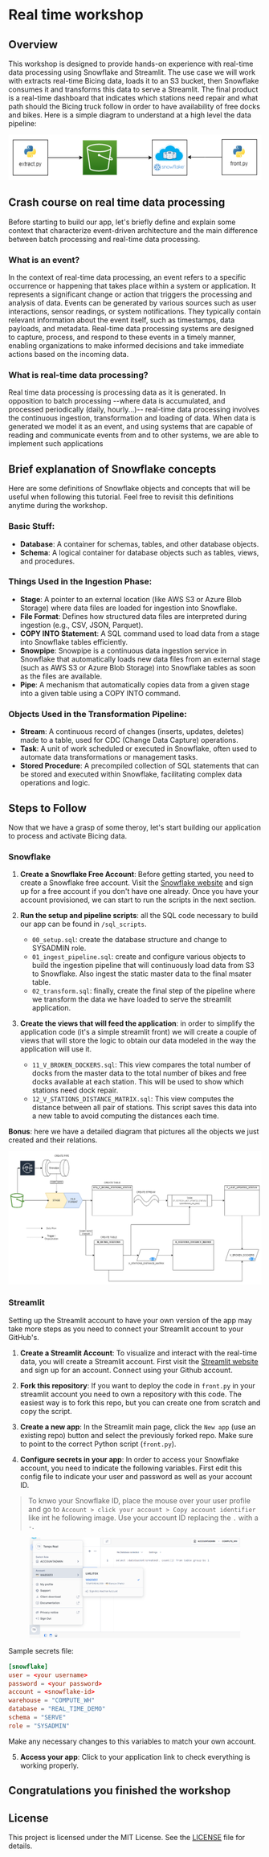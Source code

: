 # Real time workshop

## Overview

This workshop is designed to provide hands-on experience with real-time data processing using Snowflake and Streamlit. The use case we will work with extracts real-time Bicing data, loads it to an S3 bucket, then Snowflake consumes it and transforms this data to serve a Streamlit. The final product is a real-time dashboard that indicates which stations need repair and what path should the Bicing truck follow in order to have availability of free docks and bikes. Here is a simple diagram to understand at a high level the data pipeline:

<p align="center">
<img src="assets/overview-arch.png"
        alt="Overview of the pipeline architecture."
        height="90">
</p>

## Crash course on real time data processing

Before starting to build our app, let's briefly define and explain some context that characterize event-driven architecture and the main difference between batch processing and real-time data processing.

### What is an event?

In the context of real-time data processing, an event refers to a specific occurrence or happening that takes place within a system or application. It represents a significant change or action that triggers the processing and analysis of data. Events can be generated by various sources such as user interactions, sensor readings, or system notifications. They typically contain relevant information about the event itself, such as timestamps, data payloads, and metadata. Real-time data processing systems are designed to capture, process, and respond to these events in a timely manner, enabling organizations to make informed decisions and take immediate actions based on the incoming data.

### What is real-time data processing?

Real time data processing is processing data as it is generated. In opposition to batch processing --where data is accumulated, and processed periodically (daily, hourly...)-- real-time data processing involves the continuous ingestion, transformation and loading of data. When data is generated we model it as an event, and using systems that are capable of reading and communicate events from and to other systems, we are able to implement such applications

## Brief explanation of Snowflake concepts

Here are some definitions of Snowflake objects and concepts that will be useful when following this tutorial. Feel free to revisit this definitions anytime during the workshop.

### Basic Stuff:

* **Database**: A container for schemas, tables, and other database objects.
* **Schema**: A logical container for database objects such as tables, views, and procedures.

### Things Used in the Ingestion Phase:

* **Stage**: A pointer to an external location (like AWS S3 or Azure Blob Storage) where data files are loaded for ingestion into Snowflake.
* **File Format**: Defines how structured data files are interpreted during ingestion (e.g., CSV, JSON, Parquet).
* **COPY INTO Statement**: A SQL command used to load data from a stage into Snowflake tables efficiently.
* **Snowpipe**: Snowpipe is a continuous data ingestion service in Snowflake that automatically loads new data files from an external stage (such as AWS S3 or Azure Blob Storage) into Snowflake tables as soon as the files are available. 
* **Pipe**: A mechanism that automatically copies data from a given stage into a given table using a COPY INTO command.

### Objects Used in the Transformation Pipeline:

* **Stream**: A continuous record of changes (inserts, updates, deletes) made to a table, used for CDC (Change Data Capture) operations.
* **Task**: A unit of work scheduled or executed in Snowflake, often used to automate data transformations or management tasks.
* **Stored Procedure**: A precompiled collection of SQL statements that can be stored and executed within Snowflake, facilitating complex data operations and logic.

## Steps to Follow

Now that we have a grasp of some theroy, let's start building our application to process and activate Bicing data.

### Snowflake

1. **Create a Snowflake Free Account**: Before getting started, you need to create a Snowflake free account. Visit the [Snowflake website](https://www.snowflake.com/) and sign up for a free account if you don't have one already. Once you have your account provisioned, we can start to run the scripts in the next section.

2. **Run the setup and pipeline scripts**: all the SQL code necessary to build our app can be found in `/sql_scripts`.

    - `00_setup.sql`: create the database structure and change to SYSADMIN role.
    - `01_ingest_pipeline.sql`: create and configure various objects to build the ingestion pipeline that will continuously load data from S3 to Snowflake. Also ingest the static master data to the final msater table.
    - `02_transform.sql`: finally, create the final step of the pipeline where we transform the data we have loaded to serve the streamlit application.

3. **Create the views that will feed the application**: in order to simplify the application code (it's a simple streamlit front) we will create a couple of views that will store the logic to obtain our data modeled in the way the application will use it.

    - `11_V_BROKEN_DOCKERS.sql`: This view compares the total number of docks from the master data to the total number of bikes and free docks available at each station. This will be used to show which stations need dock repair.
    - `12_V_STATIONS_DISTANCE_MATRIX.sql`: This view computes the distance between all pair of stations. This script saves this data into a new table to avoid computing the distances each time.

**Bonus**: here we have a detailed diagram that pictures all the objects we just created and their relations.

<p align="center">
<img src="assets/snowflake-diagram.png"
        alt="A simplified map to visualize the relation of all the objects in the Snowflake account.">
</p>

### Streamlit

Setting up the Streamlit account to have your own version of the app may take more steps as you need to connect your Streamlit account to your GitHub's.

1. **Create a Streamlit Account**: To visualize and interact with the real-time data, you will create a Streamlit account. First visit the [Streamlit website](https://www.streamlit.io/) and sign up for an account. Connect using your Github account.

2. **Fork this repository**: If you want to deploy the code in `front.py` in your streamlit account you need to own a repository with this code. The easiest way is to fork this repo, but you can create one from scratch and copy the script.

3. **Create a new app**: In the Streamlit main page, click the `New app` (use an existing repo) button and select the previously forked repo. Make sure to point to the correct Python script (`front.py`).

4. **Configure secrets in your app**: In order to access your Snowflake account, you need to indicate the following variables. First edit this config file to indicate your user and password as well as your account ID.

>
> To knwo your Snowflake ID, place the mouse over your user profile and go to `Account > click your account > Copy account identifier` like int he following image. Use your account ID replacing the `.` with a `-`.
>

<p align="center">
<img src="assets/snowflake-id.png"
        alt="How to get your snowflake ID"
        height="200">
</p>

Sample secrets file:

```toml
[snowflake]
user = <your username>
password = <your password>
account = <snowflake-id>
warehouse = "COMPUTE_WH" 
database = "REAL_TIME_DEMO" 
schema = "SERVE"
role = "SYSADMIN"
```

Make any necessary changes to this variables to match your own account.

5. **Access your app**: Click to your application link to check everything is working properly.

## Congratulations you finished the workshop

## License

This project is licensed under the MIT License. See the [LICENSE](./LICENSE) file for details.
